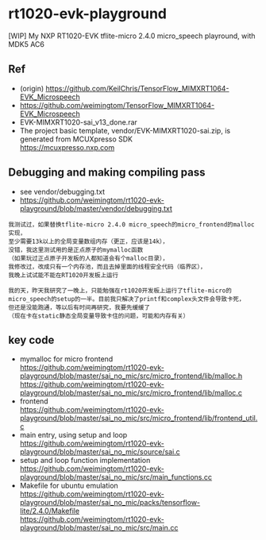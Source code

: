 # rt1020-evk-playground
[WIP] My NXP RT1020-EVK tflite-micro 2.4.0 micro_speech playround, with MDK5 AC6 

## Ref  
* (origin) https://github.com/KeilChris/TensorFlow_MIMXRT1064-EVK_Microspeech  
* https://github.com/weimingtom/TensorFlow_MIMXRT1064-EVK_Microspeech  
* EVK-MIMXRT1020-sai_v13_done.rar  
* The project basic template, vendor/EVK-MIMXRT1020-sai.zip, is generated from MCUXpresso SDK  
https://mcuxpresso.nxp.com  

## Debugging and making compiling pass      
* see vendor/debugging.txt
* https://github.com/weimingtom/rt1020-evk-playground/blob/master/vendor/debugging.txt  
```
我测试过，如果替换tflite-micro 2.4.0 micro_speech的micro_frontend的malloc实现，
至少需要13k以上的全局变量数组内存（更正，应该是14k），
没错，我这里测试用的是正点原子的mymalloc函数
（如果玩过正点原子开发板的人都知道会有个malloc目录），
我修改过，改成只有一个内存池，而且去掉里面的线程安全代码（临界区），
我晚上试试能不能在RT1020开发板上运行

我的天，昨天我研究了一晚上，只能勉强在rt1020开发板上运行了tflite-micro的
micro_speech的setup的一半。目前我只解决了printf和complex头文件会导致卡死，
但还是没能跑通，等以后有时间再研究，我要先缓缓了
（现在卡在static静态全局变量导致卡住的问题，可能和内存有关）

```

## key code  
* mymalloc for micro frontend  
https://github.com/weimingtom/rt1020-evk-playground/blob/master/sai_no_mic/src/micro_frontend/lib/malloc.h  
https://github.com/weimingtom/rt1020-evk-playground/blob/master/sai_no_mic/src/micro_frontend/lib/malloc.c  
* frontend  
https://github.com/weimingtom/rt1020-evk-playground/blob/master/sai_no_mic/src/micro_frontend/lib/frontend_util.c
* main entry, using setup and loop  
https://github.com/weimingtom/rt1020-evk-playground/blob/master/sai_no_mic/source/sai.c
* setup and loop function implementation  
https://github.com/weimingtom/rt1020-evk-playground/blob/master/sai_no_mic/src/main_functions.cc  
* Makefile for ubuntu emulation  
https://github.com/weimingtom/rt1020-evk-playground/blob/master/sai_no_mic/packs/tensorflow-lite/2.4.0/Makefile  
https://github.com/weimingtom/rt1020-evk-playground/blob/master/sai_no_mic/src/main.cc  
